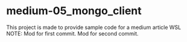 # medium-05_mongo_client
This project is made to provide sample code for a medium article
WSL NOTE: Mod for first commit.
Mod for second commit.